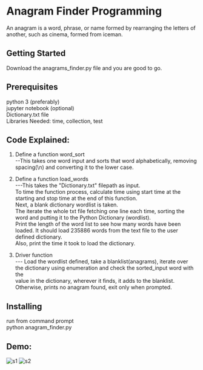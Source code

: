 # Anagram Finder Programming

An anagram is a word, phrase, or name formed by rearranging the letters of another, such as cinema, formed from iceman.

## Getting Started

Download the anagrams_finder.py file and you are good to go.

## Prerequisites

python 3 (preferably)<br/>
jupyter notebook (optional)<br/>
Dictionary.txt file<br/>
Libraries Needed: time, collection, test <br/>

## Code Explained:
1. Define a function word_sort<br/>
--This takes one word input and sorts that word alphabetically, removing spacing(\n) and converting it to the lower case.<br/>

2. Define a function load_words<br/>
---This takes the "Dictionary.txt" filepath as input.<br/>
To time the function process, calculate time using start time at the starting and stop time at the end of this function.<br/>
Next, a blank dictionary wordlist is taken. <br/>
The iterate the whole txt file fetching one line each time, sorting the word and putting it to the Python Dictionary (wordlist).<br/>
Print the length of the word list to see how many words have been loaded. It should load 235886 words from the text file to the user defined dictionary.<br/>
Also, print the time it took to load the dictionary.<br/>

3. Driver function<br/>
--- Load the wordlist defined, take a blanklist(anagrams), iterate over the dictionary using enumeration and check the sorted_input word with the<br/>
value in the dictionary, wherever it finds, it adds to the blanklist. Otherwise, prints no anagram found, exit only when prompted. <br/>

## Installing

run from command prompt<br/>
python anagram_finder.py <br/>

## Demo:
![s1](https://user-images.githubusercontent.com/66070119/92314270-349e9980-ef9b-11ea-9c92-3befc7687202.png)
![s2](https://user-images.githubusercontent.com/66070119/92314274-3c5e3e00-ef9b-11ea-9e20-020eeab3007a.png)

